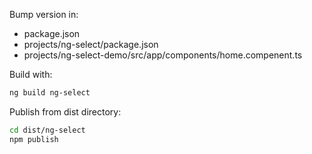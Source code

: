 Bump version in:
- package.json
- projects/ng-select/package.json
- projects/ng-select-demo/src/app/components/home.compenent.ts

Build with:
```bash
ng build ng-select
```

Publish from dist directory:
```bash
cd dist/ng-select
npm publish
```
